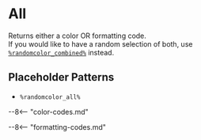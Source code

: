 # All

Returns either a color OR formatting code.  
If you would like to have a random selection of both, use [`%randomcolor_combined%`](combined.md) instead.

## Placeholder Patterns

- `%randomcolor_all%`

--8<-- "color-codes.md"

--8<-- "formatting-codes.md"